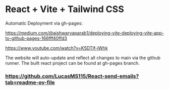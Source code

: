 # React + Vite + Tailwind CSS

Automatic Deployment via gh-pages:

https://medium.com/@aishwaryaparab1/deploying-vite-deploying-vite-app-to-github-pages-166fff40ffd3

https://www.youtube.com/watch?v=K5DTIf-jWhk

The website will auto-update and reflect all changes to main via the github runner. The built react project can be found at gh-pages branch.


### https://github.com/LucasMS115/React-send-emails?tab=readme-ov-file
